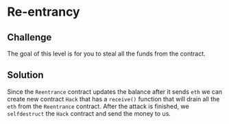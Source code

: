 # Re-entrancy

## Challenge

The goal of this level is for you to steal all the funds from the contract.

## Solution

Since the `Reentrance` contract updates the balance after it sends `eth` we can create new contract `Hack` that has a `receive()` function that will drain all the `eth` from the `Reentrance` contract. After the attack is finished, we `selfdestruct` the `Hack` contract and send the money to us.
